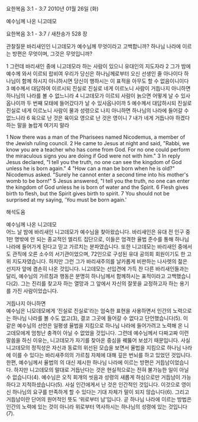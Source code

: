 요한복음 3:1 - 3:7 
2010년 01월 26일 (화)

예수님께 나온 니고데모



요한복음 3:1 - 3:7 / 새찬송가 528 장


관찰질문
바리새인인 니고데모가 예수님께 무엇이라고 고백합니까?
하나님 나라에 이르는 방편은 무엇이며, 그것은 무엇입니까?

1 그런데 바리새인 중에 니고데모라 하는 사람이 있으니 유대인의 지도자라 
2 그가 밤에 예수께 와서 이르되 랍비여 우리가 당신은 하나님께로부터 오신 선생인 줄 아나이다 하나님이 함께 하시지 아니하시면 당신이 행하시는 이 표적을 아무도 할 수 없음이니이다 
3 예수께서 대답하여 이르시되 진실로 진실로 네게 이르노니 사람이 거듭나지 아니하면 하나님의 나라를 볼 수 없느니라 
4 니고데모가 이르되 사람이 늙으면 어떻게 날 수 있사옵나이까 두 번째 모태에 들어갔다가 날 수 있사옵나이까 
5 예수께서 대답하시되 진실로 진실로 네게 이르노니 사람이 물과 성령으로 나지 아니하면 하나님의 나라에 들어갈 수 없느니라 
6 육으로 난 것은 육이요 영으로 난 것은 영이니 
7 내가 네게 거듭나야 하겠다 하는 말을 놀랍게 여기지 말라 

1 Now there was a man of the Pharisees named Nicodemus, a member of the Jewish ruling council. 2 He came to Jesus at night and said, "Rabbi, we know you are a teacher who has come from God. For no one could perform the miraculous signs you are doing if God were not with him." 3 In reply Jesus declared, "I tell you the truth, no one can see the kingdom of God unless he is born again." 4 "How can a man be born when he is old?" Nicodemus asked. "Surely he cannot enter a second time into his mother's womb to be born!" 5 Jesus answered, "I tell you the truth, no one can enter the kingdom of God unless he is born of water and the Spirit. 6 Flesh gives birth to flesh, but the Spirit gives birth to spirit. 7 You should not be surprised at my saying, 'You must be born again.'

해석도움





예수님께 나온 니고데모  
어느 날 밤에 바리새인 니고데모가 예수님을 찾아왔습니다. 바리새인은 유대 전 인구 중 1만 명밖에 안 되는 종교적인 엘리트 집단으로, 이들은 엄격한 율법 준수를 통해 하나님 나라에 들어가게 된다고 믿고 가르치는 분파였습니다. 또한 니고데모는 바리새인 중에서도 관직에 오른 소수의 서기관이었으며, 72인으로 구성된 유대 공의회 회원이기도 한 고위 지도자였습니다. 하지만 그런 그가 바리새주의를 날카롭게 비판하는 나사렛의 젊은 선지자 앞에 겸손히 나온 것입니다. 니고데모는 선입견에 가득 찬 다른 바리새인들과는 달리, 예수님의 가르침과 행동은 분명히 하나님께서 함께하시는 표적이라고 고백했습니다(2). 그는 진리를 찾고자 하는 열망과 그 앞에서 자신의 잘못을 교정하고자 하는 용기를 가진 사람이었습니다.  

거듭나지 아니하면  
예수님은 니모데모에게 ‘진실로 진실로’라는 엄숙한 표현을 사용하면서 인간의 노력으로는 하나님 나라를 볼 수도 없고(3), 결코 그곳에 들어갈 수 없다고 단언했습니다(5). 이 같은 예수님의 선언은 일평생 율법을 지킴으로 하나님 나라에 들어가려고 노력해 온 니고데모에게 엄청난 충격이 아닐 수 없었을 것입니다. 그런데 예수님께서 다짜고짜 이런 말씀을 하신 이유는, 니고데모가 자기를 찾아온 중심을 꿰뚫어 보셨기 때문입니다. 사실 니고데모의 정직성은 자신과 동료의 위선된 모습을 보면서 율법을 지킴으로 하나님 나라에 이를 수 있다는 바리새주의의 가르침 자체에 대해 깊은 번뇌를 하고 있었던 것입니다. 한편, 예수님께서 율법의 의 대신 제시한 하나님 나라에 이르는 방편은 거듭남이었습니다. 하지만 니고데모의 말대로 거듭난다는 것은 현실적으로는 전혀 불가능한 일이 아닐 수 없습니다(4). 예수님은 오직 회개의 씻음과 성령의 새롭게 하심으로만 거듭남이 가능하다고 지적하셨습니다(5). 사실 인간에게서 난 것은 인간적인 것입니다. 이것으로 영이신 하나님의 요구를 만족하게 할 수 있다는 기대 자체가 말이 되지 않습니다(6). 그리고 거듭남이란 단어의 원어적인 뜻도 ‘위로부터 남’입니다. 곧 하나님 나라에 이르는 방법은 인간의 노력에 있는 것이 아니라 위로부터 역사하시는 하나님의 성령에 있는 것입니다(7).